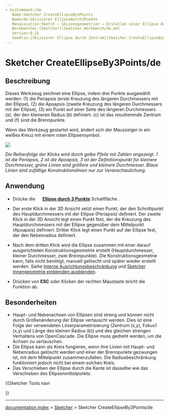 ```yaml
---
- GuiCommand:/de
   Name:Sketcher CreateEllipseBy3Points
   Name/de:Skizzierer EllipseDurch3Punkte
   MenuLocation:Sketch → Skizzengeometrien → Erstellen einer Ellipse durch 3 Punkte
   Workbenches:[Sketcher](Sketcher_Workbench/de.md)
   Version:0.15
   SeeAlso:[Skizzierer Ellipse durch Zentrum](Sketcher_CreateEllipseByCenter/de.md), [Skizzierer Kreis](Sketcher_CreateCircle/de.md), [Sketcher Ellipsenbogen](Sketcher_CreateArcOfEllipse/de.md)
---
```


# Sketcher CreateEllipseBy3Points/de

## Beschreibung

Dieses Werkzeug zeichnet eine Ellipse, indem drei Punkte ausgewählt werden: (1) die Periapsis (erste Kreuzung des längeren Durchmessers mit der Ellipse), (2) die Apoapsis (zweite Kreuzung des längeren Durchmessers mit der Ellipse), (3) ein Punkt auf einer Seite des längeren Durchmessers (a), der den kleineren Radius (b) definiert. (c) ist das resultierende Zentrum und (f) sind die Brennpunkte.

Wenn das Werkzeug gestartet wird, ändert sich der Mauszeiger in ein weißes Kreuz mit einem roten Ellipsensymbol.

![](images/Ellipse_3Point.png‎ )


*Die Reihenfolge der Klicks wird durch gelbe Pfeile mit Zahlen angezeigt. 1 ist die Periapsis, 2 ist die Apoapsis, 3 ist der Definitionspunkt für kleinere Durchmesser, grüne Linien sind größere und kleinere Durchmesser. Blaue Linien sind zufällige Konstruktionslinien nur zur Veranschaulichung.*

## Anwendung

-   Drücke die **<img src=images/Sketcher_CreateEllipseBy3Points.svg style="width:16px"> [Ellipse durch 3 Punkte](Sketcher_CreateEllipseBy3Points/de.md)** Schaltfläche .
-   Der erste Klick in der 3D Ansicht setzt einen Punkt, der den Schnittpunkt des Hauptdurchmessers mit der Ellipse (Periapsis) definiert. Der zweite Klick in der 3D Ansicht legt einen Punkt fest, der die Kreuzung des Hauptdurchmessers mit der Ellipse gegenüber dem Mittelpunkt (Apoapsis) definiert. Dritter Klick legt einen Punkt auf der Ellipse fest, der den Nebenradius definiert.

-   Nach dem dritten Klick wird die Ellipse zusammen mit einer darauf ausgerichteten Konstruktionsgeometrie erstellt (Hauptdurchmesser, kleiner Durchmesser, zwei Brennpunkte). Die Konstruktionsgeometrie kann, falls nicht benötigt, manuell gelöscht und später wieder erstellt werden. Siehe [Interne Ausrichtungsbeschränkung](Sketcher_ConstrainInternalAlignment/de.md) und [Sketcher Innengeometrie einblenden ausblenden](Sketcher_RestoreInternalAlignmentGeometry/de.md).
-   Drücken von **ESC** oder Klicken der rechten Maustaste bricht die Funktion ab.

## Besonderheiten

-   Haupt- und Nebenachsen von Ellipsen sind streng und können nicht durch Größenänderung der Ellipse vertauscht werden. Dies ist eine Folge der verwendeten Löserparametrisierung (Zentrum (x,y), Fokus1 (x,y) und Länge des kleinen Radius (b)) und des gleichen strengen Verhaltens von OpenCascade. Die Ellipse muss gedreht werden, um die Achsen zu vertauschen.
-   Die Ellipse kann als Kreis fungieren, wenn ihre Linien mit Haupt- und Nebenradius gelöscht werden und einer der Brennpunkte gezwungen ist, mit dem Mittelpunkt zusammenzufallen. Die Radiusbeschränkung funktioniert jedoch nicht bei einem solchen Kreis.
-   Das Verschieben der Ellipse durch die Kante ist dasselbe wie das Verschieben des Ellipsenmittelpunkts.





{{Sketcher Tools navi

}}

---
[documentation index](../README.md) > [Sketcher](Sketcher_Workbench.md) > Sketcher CreateEllipseBy3Points/de

